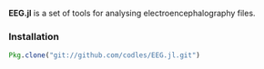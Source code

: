 **EEG.jl** is a set of tools for analysing electroencephalography files.

### Installation

```julia
Pkg.clone("git://github.com/codles/EEG.jl.git")
```
